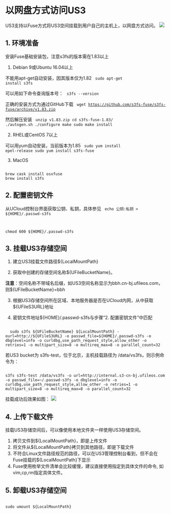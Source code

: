 

# 以网盘方式访问US3

US3支持以Fuse方式将US3空间挂载到用户自己的主机上，以网盘方式访问。
![](/ai/uai-train/images/basic/ufile/fuse_macos.png)

## 1. 环境准备
安装Fuse基础安装包，注意s3fs的版本需在1.83以上

1. Debian 9或Ubuntu 16.04以上 

不能用apt-get自动安装，因其版本仅为1.82
<code bash>
sudo apt-get install s3fs
</code>

可以用如下命令查询版本号：
<code bash>
s3fs --version
</code>

正确的安装方式为通过GitHub下载
<code bash>
wget https://github.com/s3fs-fuse/s3fs-fuse/archive/v1.83.zip
</code>

然后解压安装
<code bash>
unzip v1.83.zip
cd s3fs-fuse-1.83/
./autogen.sh
./configure
make
sudo make install
</code>

2. RHEL或CentOS 7以上

可以用yum自动安装，当前版本为1.85
<code bash>
sudo yum install epel-release
sudo yum install s3fs-fuse
</code>

3. MacOS

<code bash>
brew cask install osxfuse
brew install s3fs
</code>

## 2. 配置密钥文件
从UCloud控制台界面获取公钥、私钥，具体参见[](uai-train/basic/key) 
<code bash>
echo 公钥:私钥 > ${HOME}/.passwd-s3fs

chmod 600 ${HOME}/.passwd-s3fs
</code>

## 3. 挂载US3存储空间

1. 建立US3挂载文件路径${LocalMountPath} 

2. 获取[](uai-train/basic/ufile/create)中创建的存储空间名称${UFileBucketName}。

  **注意**：空间名称不带域名后缀，如US3空间名称显示为bbh.cn-bj.ufileos.com，则${UFileBucketName}=bbh

3. 根据US3存储空间所在区域、本地服务器是否在UCloud内网，从[](ufile/s3)中获取${UFileS3URL}地址 

4. 密钥文件地址${HOME}/.passwd-s3fs与步骤“2. 配置密钥文件”中匹配 

<code bash>
  sudo s3fs ${UFileBucketName} ${LocalMountPath} -ourl=http://${UFileS3URL} -o passwd_file=${HOME}/.passwd-s3fs -o dbglevel=info -o curldbg,use_path_request_style,allow_other -o retries=1 -o multipart_size=8 -o multireq_max=8 -o parallel_count=32
</code>

若US3 bucket为 s3fs-test，位于北京，主机挂载路径为 /data/vs3fs，则示例命令为：

<code bash>
s3fs s3fs-test /data/vs3fs -o url=http://internal.s3-cn-bj.ufileos.com -o passwd_file=~/.passwd-s3fs -o dbglevel=info -o curldbg,use_path_request_style,allow_other -o retries=1 -o multipart_size=8 -o multireq_max=8 -o parallel_count=32
</code>

挂载成功后效果如图：
![](/ai/uai-train/images/basic/ufile/fuse_df.png)

## 4. 上传下载文件
挂载US3存储空间后，可以像使用本地文件夹一样使用US3存储空间。

1. 拷贝文件到${LocalMountPath}，即是上传文件 
2. 将文件从${LocalMountPath}拷贝到其他路径，即是下载文件 
1. 不符合Linux文件路径规范的路径，可以在US3管理控制台看到，但不会在Fuse挂载的${LocalMountPath}下显示 
2. Fuse使用枚举文件清单会比较缓慢，建议直接使用指定到具体文件的命令, 如vim,cp,rm指定具体文件。

## 5. 卸载US3存储空间
<code bash>
sudo umount ${LocalMountPath}
</code>

